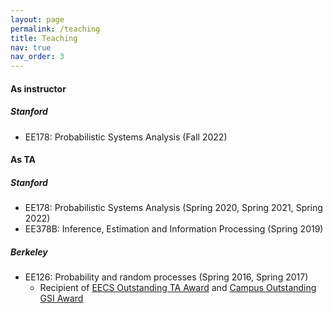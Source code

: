 ```yaml
---
layout: page
permalink: /teaching
title: Teaching
nav: true
nav_order: 3 
---
```


#### As instructor
##### Stanford
- EE178: Probabilistic Systems Analysis (Fall 2022)

#### As TA

##### Stanford
- EE178: Probabilistic Systems Analysis (Spring 2020, Spring 2021, Spring 2022)
- EE378B: Inference, Estimation and Information Processing (Spring 2019)

##### Berkeley
- EE126: Probability and random processes (Spring 2016, Spring 2017)
    - Recipient of [EECS Outstanding TA Award](https://www2.eecs.berkeley.edu/Students/Awards/13/) and [Campus Outstanding GSI Award](https://gsi.berkeley.edu/programs-services/award-programs/ogsi/)

